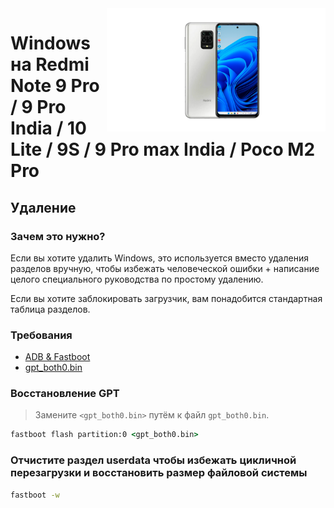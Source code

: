 <img align="right" src="https://github.com/Rubanoxd/Port-Windows-11-redmi-note-9_pro/blob/main/Miatoll.png" width="350" alt="Windows 11 Running On A Redmi Note 9 Pro / 9 Pro India / 10 Lite / 9S / 9 Pro max India / Poco M2 Pro">

# Windows на Redmi Note 9 Pro / 9 Pro India / 10 Lite / 9S / 9 Pro max India / Poco M2 Pro

## Удаление

### Зачем это нужно?

Если вы хотите удалить Windows, это используется вместо удаления разделов вручную, чтобы избежать человеческой ошибки + написание целого специального руководства по простому удалению.

Если вы хотите заблокировать загрузчик, вам понадобится стандартная таблица разделов.

### Требования

- [ADB & Fastboot](https://developer.android.com/studio/releases/platform-tools)
- [gpt_both0.bin](https://github.com/Rubanoxd/Port-Windows-11-redmi-note-9_pro/releases/tag/Binaries)

### Восстановление GPT
> Замените ```<gpt_both0.bin>``` путём к файл ```gpt_both0.bin```.

```cmd
fastboot flash partition:0 <gpt_both0.bin>
```

### Отчистите раздел userdata чтобы избежать цикличной перезагрузки и восстановить размер файловой системы
```cmd
fastboot -w
```
